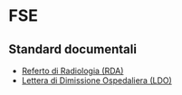 # FSE

## Standard documentali
  - [Referto di Radiologia (RDA)](docs/RDA.md)
  - [Lettera di Dimissione Ospedaliera (LDO)](docs/LDO.md)